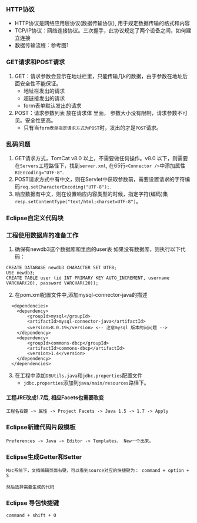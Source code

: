 ### HTTP协议
- HTTP协议是网络应用层协议(数据传输协议), 用于规定数据传输的格式和内容
- TCP/IP协议：网络连接协议。三次握手，此协议规定了两个设备之间，如何建立连接
- 数据传输流程：参考图1


### GET请求和POST请求
1. GET：请求参数会显示在地址栏里，只能传输几k的数据，由于参数在地址后面安全性不能保证。
    - 地址栏发出的请求
    - 超链接发出的请求
    - form表单默认发出的请求
2. POST：请求参数列表 放在请求体 里面， 参数大小没有限制，请求参数不可见。安全性更高。
    - 只有当`form表单指定请求方式为POST`时，发出的才是`POST`请求。

### 乱码问题
1. GET请求方式，TomCat v8.0 以上，不需要做任何操作。v8.0 以下，则需要在`Servers`工程路径下，找到`server.xml`, 在65行`<Connector />`中添加属性`RIEncoding="UTF-8"`.
2. POST请求方式中有中文，则在Servlet中获取参数前，需要设置请求的字符编码`req.setCharacterEncoding("UTF-8");`.
3. 响应数据有中文，则在设置响应内容类型的时候，指定字符(编码)集`resp.setContentType("text/html;charset=UTF-8")`。


### Eclipse自定义代码块




### 工程使用数据库的准备工作
1. 确保有newdb3这个数据库和里面的user表
如果没有数据库，则执行以下代码：
```
CREATE DATABASE newdb3 CHARACTER SET UTF8;
USE newdb3;
CREATE TABLE user (id INT PRIMARY KEY AUTO_INCREMENT, username VARCHAR(20), password VARCHAR(20));
```

2. 在pom.xml配置文件中,添加mysql-connector-java的描述
```
  <dependencies>
    <dependency>
        <groupId>mysql</groupId>
        <artifactId>mysql-connector-java</artifactId>
        <version>8.0.19</version> <-- 注意mysql 版本的问问题 -->
    </dependency>
    <dependency>
        <groupId>commons-dbcp</groupId>
        <artifactId>commons-dbcp</artifactId>
        <version>1.4</version>
    </dependency>
  </dependencies>
```

3. 在工程中添加`DBUtils.java`和`jdbc.properties`配置文件
    - `jdbc.properties`添加到`java/main/resources`路径下。



#### 工程JRE改成1.7后, 相应Facets也需要改变
```
工程名右键 -> 属性 -> Project Facets -> Java 1.5 -> 1.7 -> Apply
```

### Eclipse新建代码片段模板
```
Preferences -> Java -> Editor -> Templates， New一个出来。
```

### Eclipse生成Getter和Setter
```
Mac系统下，文档编辑页面右键，可以看到source对应的快捷键为： command + option + S 

然后选择需要生成的代码

```

### Eclipse 导包快捷键
```
command + shift + O
```



